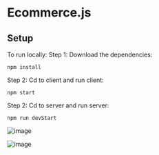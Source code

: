 # Ecommerce.js

## Setup
To run locally:
Step 1: Download the dependencies:

```
npm install
```
Step 2: Cd to client and run client:

```
npm start
```

Step 2: Cd to server and run server:

```
npm run devStart
```

![image](https://user-images.githubusercontent.com/54428986/219127814-8ac65aff-c603-448e-849a-4f162566f906.png)


![image](https://user-images.githubusercontent.com/54428986/219128367-34f7a011-a769-422e-98bf-39a3a09b8bbb.png)


